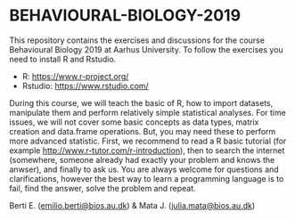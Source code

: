 # BEHAVIOURAL-BIOLOGY-2019
This repository contains the exercises and discussions for the course Behavioural Biology 2019 at Aarhus University. To follow the exercises you need to install R and Rstudio.
   * R: https://www.r-project.org/
   * Rstudio: https://www.rstudio.com/
   
During this course, we will teach the basic of R, how to import datasets, manipulate them and perform relatively simple statistical analyses. For time issues, we will not cover some basic concepts as data types, matrix creation and data.frame operations. But, you may need these to perform more advanced statistic. First, we recommend to read a R basic tutorial (for example http://www.r-tutor.com/r-introduction), then to search the internet (somewhere, someone already had exactly your problem and knows the anwser), and finally to ask us. You are always welcome for questions and clarifications, however the best way to learn a programming language is to fail, find the answer, solve the problem and repeat.
   
Berti E. (emilio.berti@bios.au.dk) & Mata J. (julia.mata@bios.au.dk)
